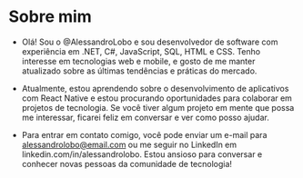 # Sobre mim

* Olá! Sou o @AlessandroLobo e sou desenvolvedor de software com experiência em .NET, C#, JavaScript, SQL, HTML e CSS.  Tenho interesse em tecnologias web e mobile, e gosto de me manter atualizado sobre as últimas tendências e práticas do mercado.

* Atualmente, estou aprendendo sobre o desenvolvimento de aplicativos com React Native e estou procurando oportunidades para colaborar em projetos de tecnologia. Se você tiver algum projeto em mente que possa me interessar, ficarei feliz em conversar e ver como posso ajudar.

* Para entrar em contato comigo, você pode enviar um e-mail para alessandrolobo@email.com ou me seguir no LinkedIn em linkedin.com/in/alessandrolobo. Estou ansioso para conversar e conhecer novas pessoas da comunidade de tecnologia!
